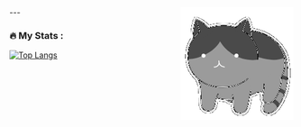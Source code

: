 <!-- ![](https://github.com/cypotat/cypotat/blob/main/cat_lamp.gif?raw=true) -->
<!-- <img align="right" alt="GIF" src="https://github.com/CyberPotat42/CyberPotat42/blob/main/kit.gif" /> -->
<img align="right" alt="GIF" src="https://github.com/L0rdLizard/L0rdLizard/blob/main/catgrey.gif?" />
<!-- <img align="right" alt="GIF" src="https://github.com/L0rdLizard/L0rdLizard/blob/main/Lampcat.gif?" /> -->
---

### :fire: My Stats :
[![Top Langs](https://github-readme-stats.vercel.app/api/top-langs/?username=L0rdLizard&layout=compact&theme=vision-friendly-dark)](https://github.com/anuraghazra/github-readme-stats)
